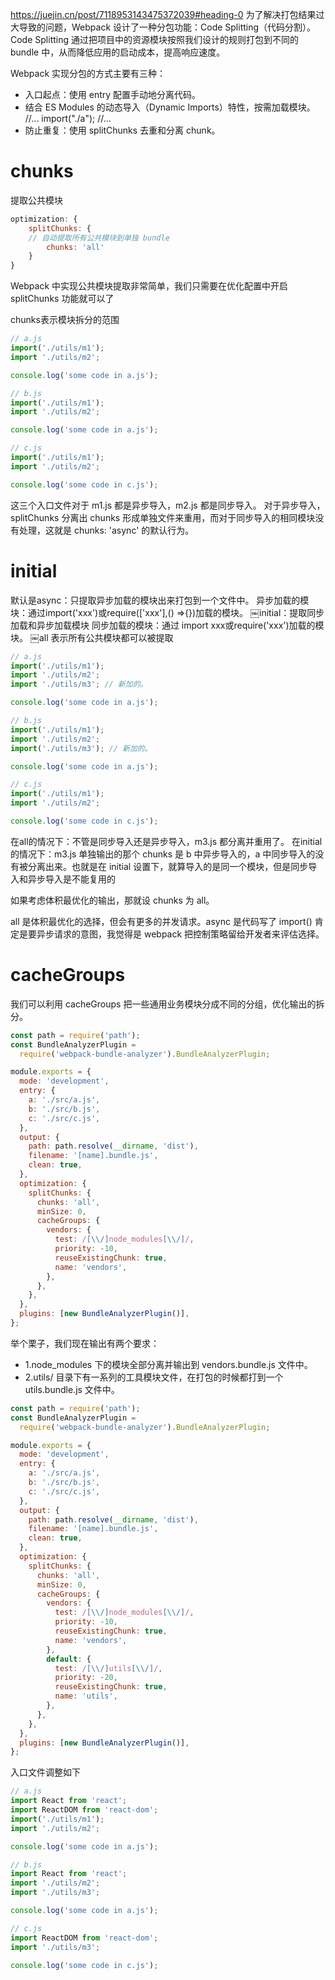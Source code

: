 https://juejin.cn/post/7118953143475372039#heading-0
为了解决打包结果过大导致的问题，Webpack 设计了一种分包功能：Code Splitting（代码分割）。
Code Splitting 通过把项目中的资源模块按照我们设计的规则打包到不同的 bundle 中，从而降低应用的启动成本，提高响应速度。

Webpack 实现分包的方式主要有三种：
- 入口起点：使用 entry 配置手动地分离代码。
- 结合 ES Modules 的动态导入（Dynamic Imports）特性，按需加载模块。
//...
import("./a");
//...
- 防止重复：使用 splitChunks 去重和分离 chunk。

# chunks

提取公共模块
``` js
optimization: {
    splitChunks: {
    // 自动提取所有公共模块到单独 bundle
        chunks: 'all'
    }
}
```

Webpack 中实现公共模块提取非常简单，我们只需要在优化配置中开启 splitChunks 功能就可以了

chunks表示模块拆分的范围
``` js
// a.js
import('./utils/m1');
import './utils/m2';

console.log('some code in a.js');

// b.js
import('./utils/m1');
import './utils/m2';

console.log('some code in a.js');

// c.js
import('./utils/m1');
import './utils/m2';

console.log('some code in c.js');
```
这三个入口文件对于 m1.js 都是异步导入，m2.js 都是同步导入。
对于异步导入，splitChunks 分离出 chunks 形成单独文件来重用，而对于同步导入的相同模块没有处理，这就是 chunks: 'async' 的默认行为。

# initial

默认是async：只提取异步加载的模块出来打包到一个文件中。
异步加载的模块：通过import('xxx')或require(['xxx'],() =>{})加载的模块。
￼initial：提取同步加载和异步加载模块
同步加载的模块：通过 import xxx或require('xxx')加载的模块。
￼all
表示所有公共模块都可以被提取

``` js
// a.js
import('./utils/m1');
import './utils/m2';
import './utils/m3'; // 新加的。

console.log('some code in a.js');

// b.js
import('./utils/m1');
import './utils/m2';
import('./utils/m3'); // 新加的。

console.log('some code in a.js');

// c.js
import('./utils/m1');
import './utils/m2';

console.log('some code in c.js');
```

在all的情况下：不管是同步导入还是异步导入，m3.js 都分离并重用了。
在initial的情况下：m3.js 单独输出的那个 chunks 是 b 中异步导入的，a 中同步导入的没有被分离出来。也就是在 initial 设置下，就算导入的是同一个模块，但是同步导入和异步导入是不能复用的

如果考虑体积最优化的输出，那就设 chunks 为 all。

all 是体积最优化的选择，但会有更多的并发请求。async 是代码写了 import() 肯定是要异步请求的意图，我觉得是 webpack 把控制策略留给开发者来评估选择。

# cacheGroups
我们可以利用 cacheGroups 把一些通用业务模块分成不同的分组，优化输出的拆分。

``` js
const path = require('path');
const BundleAnalyzerPlugin =
  require('webpack-bundle-analyzer').BundleAnalyzerPlugin;

module.exports = {
  mode: 'development',
  entry: {
    a: './src/a.js',
    b: './src/b.js',
    c: './src/c.js',
  },
  output: {
    path: path.resolve(__dirname, 'dist'),
    filename: '[name].bundle.js',
    clean: true,
  },
  optimization: {
    splitChunks: {
      chunks: 'all',
      minSize: 0,
      cacheGroups: {
        vendors: {
          test: /[\\/]node_modules[\\/]/,
          priority: -10,
          reuseExistingChunk: true,
          name: 'vendors',
        },
      },
    },
  },
  plugins: [new BundleAnalyzerPlugin()],
};
```

举个栗子，我们现在输出有两个要求：

- 1.node_modules 下的模块全部分离并输出到 vendors.bundle.js 文件中。
- 2.utils/ 目录下有一系列的工具模块文件，在打包的时候都打到一个 utils.bundle.js 文件中。

``` js
const path = require('path');
const BundleAnalyzerPlugin =
  require('webpack-bundle-analyzer').BundleAnalyzerPlugin;

module.exports = {
  mode: 'development',
  entry: {
    a: './src/a.js',
    b: './src/b.js',
    c: './src/c.js',
  },
  output: {
    path: path.resolve(__dirname, 'dist'),
    filename: '[name].bundle.js',
    clean: true,
  },
  optimization: {
    splitChunks: {
      chunks: 'all',
      minSize: 0,
      cacheGroups: {
        vendors: {
          test: /[\\/]node_modules[\\/]/,
          priority: -10,
          reuseExistingChunk: true,
          name: 'vendors',
        },
        default: {
          test: /[\\/]utils[\\/]/,
          priority: -20,
          reuseExistingChunk: true,
          name: 'utils',
        },
      },
    },
  },
  plugins: [new BundleAnalyzerPlugin()],
};
```

入口文件调整如下
``` js
// a.js
import React from 'react';
import ReactDOM from 'react-dom';
import('./utils/m1');
import './utils/m2';

console.log('some code in a.js');

// b.js
import React from 'react';
import './utils/m2';
import './utils/m3';

console.log('some code in a.js');

// c.js
import ReactDOM from 'react-dom';
import './utils/m3';

console.log('some code in c.js');
```